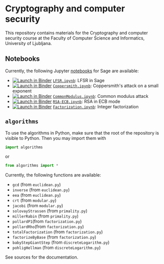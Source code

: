 # Cryptography and computer security

This repository contains materials for the Cryptography and computer security course at the Faculty of Computer Science and Informatics, University of Ljubljana.

## Notebooks

Currently, the following Jupyter [notebooks](notebooks/) for Sage are available:
* [![Launch in Binder](https://mybinder.org/badge.svg)](https://mybinder.org/v2/gh/jaanos/kirv/master?filepath=notebooks/LFSR.ipynb) [`LFSR.ipynb`](notebooks/LFSR.ipynb): LFSR in Sage
* [![Launch in Binder](https://mybinder.org/badge.svg)](https://mybinder.org/v2/gh/jaanos/kirv/master?filepath=notebooks/Coppersmith.ipynb) [`Coppersmith.ipynb`](notebooks/Coppersmith.ipynb): Coppersmith's attack on a small exponent
* [![Launch in Binder](https://mybinder.org/badge.svg)](https://mybinder.org/v2/gh/jaanos/kirv/master?filepath=notebooks/CommonModulus.ipynb) [`CommonModulus.ipynb`](notebooks/CommonModulus.ipynb): Common modulus attack
* [![Launch in Binder](https://mybinder.org/badge.svg)](https://mybinder.org/v2/gh/jaanos/kirv/master?filepath=notebooks/RSA-ECB.ipynb) [`RSA-ECB.ipynb`](notebooks/RSA-ECB.ipynb): RSA in ECB mode
* [![Launch in Binder](https://mybinder.org/badge.svg)](https://mybinder.org/v2/gh/jaanos/kirv/master?filepath=notebooks/Factorization.ipynb) [`Factorization.ipynb`](notebooks/Factorization.ipynb): Integer factorization

## `algorithms`

To use the algorithms in Python, make sure that the root of the repository is visible to Python. Then you may import them with
```python
import algorithms
```
or
```python
from algorithms import *
```
Currently, the following functions are available:
* `gcd` (from `euclidean.py`)
* `inverse` (from `euclidean.py`)
* `eea` (from `euclidean.py`)
* `crt` (from `modular.py`)
* `jacobi` (from `modular.py`)
* `solovayStrassen` (from `primality.py`)
* `millerRabin` (from `primality.py`)
* `pollardP1`(from `factorization.py`)
* `pollardRho`(from `factorization.py`)
* `totalFactorization` (from `factorization.py`)
* `factorizeByBase` (from `factorization.py`)
* `babyStepGiantStep` (from `discreteLogarithm.py`)
* `pohligHellman` (from `discreteLogarithm.py`)

See sources for the documentation.
